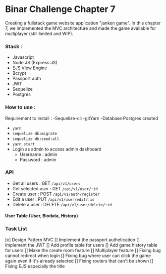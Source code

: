 # Binar Challenge Chapter 7

Creating a fullstack game website application "janken game". In this chapter 7, we implemented the MVC architecture and made the game available for multiplayer (still limited and WIP).

### Stack :

- Javascript
- Node JS (Express JS)
- EJS View Engine
- Bcrypt
- Passport auth
- JWT
- Sequelize
- Postgres

### How to use :

Requirement to install :
-Sequelize-cli
-gitYarn
-Database Postgres created

- <code>yarn</code>
- <code>sequelize db:migrate</code>
- <code>sequelize db:seed:all</code>
- <code>yarn start</code>
- Login as admin to access admin dashboard
  - Username : admin
  - Password : admin

### API

- Get all users : GET <code>/api/v1/users</code>
- Get selected user : GET <code>/api/v1/user/:id</code>
- Create user : POST <code>/api/v1/auth/register</code>
- Edit a user : PUT <code>/api/v1/user/edit/:id</code>
- Delete a user : DELETE <code>/api/v1/user/delete/:id</code>

#### User Table (User, Biodata, History)

### Task List

[x] Design Pattern MVC
[] Implement the passport authetication
[] Implement the JWT
[] Add profile table for users
[] Add game history table for users
[] Make the create room feature
[] Multiplayer feature
[] Fixing bug cannot redirect when login
[] Fixing bug where user can click the game again even if it's already selected
[] Fixing routers that can't be shown
[] Fixing EJS especially the title
